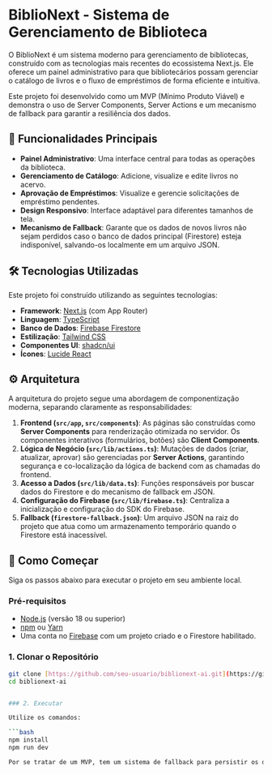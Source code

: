 # BiblioNext - Sistema de Gerenciamento de Biblioteca

O BiblioNext é um sistema moderno para gerenciamento de bibliotecas, construído com as tecnologias mais recentes do ecossistema Next.js. Ele oferece um painel administrativo para que bibliotecários possam gerenciar o catálogo de livros e o fluxo de empréstimos de forma eficiente e intuitiva.

Este projeto foi desenvolvido como um MVP (Mínimo Produto Viável) e demonstra o uso de Server Components, Server Actions e um mecanismo de fallback para garantir a resiliência dos dados.

## 🚀 Funcionalidades Principais

* **Painel Administrativo**: Uma interface central para todas as operações da biblioteca.
* **Gerenciamento de Catálogo**: Adicione, visualize e edite livros no acervo.
* **Aprovação de Empréstimos**: Visualize e gerencie solicitações de empréstimo pendentes.
* **Design Responsivo**: Interface adaptável para diferentes tamanhos de tela.
* **Mecanismo de Fallback**: Garante que os dados de novos livros não sejam perdidos caso o banco de dados principal (Firestore) esteja indisponível, salvando-os localmente em um arquivo JSON.

## 🛠️ Tecnologias Utilizadas

Este projeto foi construído utilizando as seguintes tecnologias:

* **Framework**: [Next.js](https://nextjs.org/) (com App Router)
* **Linguagem**: [TypeScript](https://www.typescriptlang.org/)
* **Banco de Dados**: [Firebase Firestore](https://firebase.google.com/docs/firestore)
* **Estilização**: [Tailwind CSS](https://tailwindcss.com/)
* **Componentes UI**: [shadcn/ui](https://ui.shadcn.com/)
* **Ícones**: [Lucide React](https://lucide.dev/)

## ⚙️ Arquitetura

A arquitetura do projeto segue uma abordagem de componentização moderna, separando claramente as responsabilidades:

1.  **Frontend (`src/app`, `src/components`)**: As páginas são construídas como **Server Components** para renderização otimizada no servidor. Os componentes interativos (formulários, botões) são **Client Components**.
2.  **Lógica de Negócio (`src/lib/actions.ts`)**: Mutações de dados (criar, atualizar, aprovar) são gerenciadas por **Server Actions**, garantindo segurança e co-localização da lógica de backend com as chamadas do frontend.
3.  **Acesso a Dados (`src/lib/data.ts`)**: Funções responsáveis por buscar dados do Firestore e do mecanismo de fallback em JSON.
4.  **Configuração do Firebase (`src/lib/firebase.ts`)**: Centraliza a inicialização e configuração do SDK do Firebase.
5.  **Fallback (`firestore-fallback.json`)**: Um arquivo JSON na raiz do projeto que atua como um armazenamento temporário quando o Firestore está inacessível.

## 🏁 Como Começar

Siga os passos abaixo para executar o projeto em seu ambiente local.

### Pré-requisitos

* [Node.js](https://nodejs.org/) (versão 18 ou superior)
* [npm](https://www.npmjs.com/) ou [Yarn](https://yarnpkg.com/)
* Uma conta no [Firebase](https://firebase.google.com/) com um projeto criado e o Firestore habilitado.

### 1. Clonar o Repositório

```bash
git clone [https://github.com/seu-usuario/biblionext-ai.git](https://github.com/seu-usuario/biblionext-ai.git)
cd biblionext-ai


### 2. Executar

Utilize os comandos:

```bash
npm install
npm run dev

Por se tratar de um MVP, tem um sistema de fallback para persistir os dados em um JSON para evitar a necessidade de autenticação no Firebase durante o desenvolvimento inicial.
